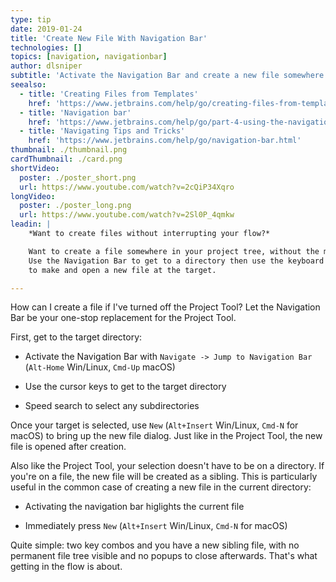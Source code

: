 ```yaml
---
type: tip
date: 2019-01-24
title: 'Create New File With Navigation Bar'
technologies: []
topics: [navigation, navigationbar]
author: dlsniper
subtitle: 'Activate the Navigation Bar and create a new file somewhere in the project tree.'
seealso:
  - title: 'Creating Files from Templates'
    href: 'https://www.jetbrains.com/help/go/creating-files-from-templates.html'
  - title: 'Navigation bar'
    href: 'https://www.jetbrains.com/help/go/part-4-using-the-navigation-bar.html'
  - title: 'Navigating Tips and Tricks'
    href: 'https://www.jetbrains.com/help/go/navigation-bar.html'
thumbnail: ./thumbnail.png
cardThumbnail: ./card.png
shortVideo:
  poster: ./poster_short.png
  url: https://www.youtube.com/watch?v=2cQiP34Xqro
longVideo:
  poster: ./poster_long.png
  url: https://www.youtube.com/watch?v=2Sl0P_4qmkw
leadin: |
    *Want to create files without interrupting your flow?*

    Want to create a file somewhere in your project tree, without the mouse? 
    Use the Navigation Bar to get to a directory then use the keyboard 
    to make and open a new file at the target.

---
```


How can I create a file if I've turned off the Project Tool? Let the 
Navigation Bar be your one-stop replacement for the Project Tool.

First, get to the target directory:

- Activate the Navigation Bar with 
`Navigate -> Jump to Navigation Bar` (`Alt-Home` Win/Linux, 
`Cmd-Up` macOS)

- Use the cursor keys to get to the target directory

- Speed search to select any subdirectories

Once your target is selected, use `New` (`Alt+Insert` Win/Linux, 
`Cmd-N` for macOS) to bring up the new file dialog. Just like in 
the Project Tool, the new file is opened after creation.

Also like the Project Tool, your selection doesn't have to be on a 
directory. If you're on a file, the new file will be created as a 
sibling. This is particularly useful in the common case of creating a 
new file in the current directory:

- Activating the navigation bar higlights the current file

- Immediately press `New` (`Alt+Insert` Win/Linux, `Cmd-N` for macOS)

Quite simple: two key combos and you have a new sibling file, with no 
permanent file tree visible and no popups to close afterwards. That's 
what getting in the flow is about.
